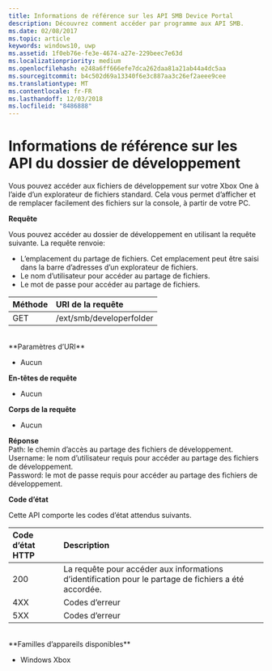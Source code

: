 ```yaml
---
title: Informations de référence sur les API SMB Device Portal
description: Découvrez comment accéder par programme aux API SMB.
ms.date: 02/08/2017
ms.topic: article
keywords: windows10, uwp
ms.assetid: 1f0eb76e-fe3e-4674-a27e-229beec7e63d
ms.localizationpriority: medium
ms.openlocfilehash: e248a6ff666efe7dca262daa81a21ab44a4dc5aa
ms.sourcegitcommit: b4c502d69a13340f6e3c887aa3c26ef2aeee9cee
ms.translationtype: MT
ms.contentlocale: fr-FR
ms.lasthandoff: 12/03/2018
ms.locfileid: "8486888"
---
```

# <a name="developer-folder-api-reference"></a>Informations de référence sur les API du dossier de développement   
Vous pouvez accéder aux fichiers de développement sur votre Xbox One à l’aide d’un explorateur de fichiers standard. Cela vous permet d’afficher et de remplacer facilement des fichiers sur la console, à partir de votre PC.

**Requête**

Vous pouvez accéder au dossier de développement en utilisant la requête suivante. La requête renvoie:    
* L’emplacement du partage de fichiers. Cet emplacement peut être saisi dans la barre d’adresses d’un explorateur de fichiers.
* Le nom d’utilisateur pour accéder au partage de fichiers.
* Le mot de passe pour accéder au partage de fichiers.

Méthode      | URI de la requête
:------     | :-----
GET | /ext/smb/developerfolder
<br />
**Paramètres d’URI**

- Aucun

**En-têtes de requête**

- Aucun

**Corps de la requête**

- Aucun

**Réponse**   
Path: le chemin d’accès au partage des fichiers de développement.   
Username: le nom d’utilisateur requis pour accéder au partage des fichiers de développement.   
Password: le mot de passe requis pour accéder au partage des fichiers de développement.   

**Code d’état**

Cette API comporte les codes d’état attendus suivants.

Code d’état HTTP      | Description
:------     | :-----
200 | La requête pour accéder aux informations d’identification pour le partage de fichiers a été accordée.
4XX | Codes d’erreur
5XX | Codes d’erreur
<br />
**Familles d’appareils disponibles**

* Windows Xbox
